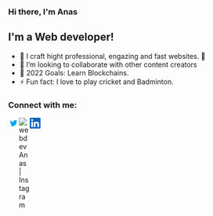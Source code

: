 ### Hi there, I'm Anas

## I'm a Web developer!

- 🌱 I craft hight professional, engazing and fast websites. 🤣
- 👯 I’m looking to collaborate with other content creators
- 🥅 2022 Goals: Learn Blockchains.
- ⚡ Fun fact: I love to play cricket and Badminton.

### Connect with me:

[<img align="left" alt="webdevAnas | Twitter" width="22px" src="https://raw.githubusercontent.com/github/explore/80688e429a7d4ef2fca1e82350fe8e3517d3494d/topics/twitter/twitter.png" />][twitter]

[<img align="left" alt="webdevAnas | Instagram" width="22px" src="https://cloud.githubusercontent.com/assets/1809268/15931032/2792427e-2e56-11e6-831e-ffab238cc4a2.png" />][instagram]

[<img align="left" alt="webdevAnas | Linkedin" width="22px" src="https://github.com/DeveloperAnas17/Linkedin-Clone/blob/master/public/img/linkedin.png" />][linkedin]

<br />


<br />

[linkedin]: https://www.linkedin.com/in/anas-abbasi-4857b2219/
[instagram]: https://www.instagram.com/webdev_anas17/
[twitter]: https://twitter.com/WebdevAnas
